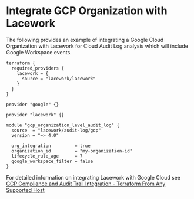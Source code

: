 # Integrate GCP Organization with Lacework
The following provides an example of integrating a Google Cloud Organization with Lacework for Cloud Audit Log analysis which will include Google Workspace events.

```hcl
terraform {
  required_providers {
    lacework = {
      source = "lacework/lacework"
    }
  }
}

provider "google" {}

provider "lacework" {}

module "gcp_organization_level_audit_log" {
  source  = "lacework/audit-log/gcp"
  version = "~> 4.0"

  org_integration         = true
  organization_id         = "my-organization-id"
  lifecycle_rule_age      = 7
  google_workspace_filter = false
}
```

For detailed information on integrating Lacework with Google Cloud see [GCP Compliance and Audit Trail Integration - Terraform From Any Supported Host](https://docs.lacework.com/gcp-compliance-and-audit-log-integration-terraform-from-any-supported-host)
